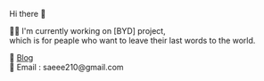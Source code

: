    Hi there  👋   

<!--
**ohse-emily/ohse-emily** is a ✨ _special_ ✨ repository because its `README.md` (this file) appears on your GitHub profile.

Here are some ideas to get you started:

- 🔭 I’m currently working on ...
- 🌱 I’m currently learning ...
- 👯 I’m looking to collaborate on ...
- 🤔 I’m looking for help with ...
- 💬 Ask me about ...
- 📫 How to reach me: ...
- 😄 Pronouns: ...
- ⚡ Fun fact: ...
-->

🤸‍♀️ I'm currently working on [BYD] project,  
which is for peaple who want to leave their last words to the world. 

<div>
📝 <a href="https://blckchainetc.tistory.com/">Blog</a>
</div>

<div>
📧 Email : saeee210@gmail.com
</div>

